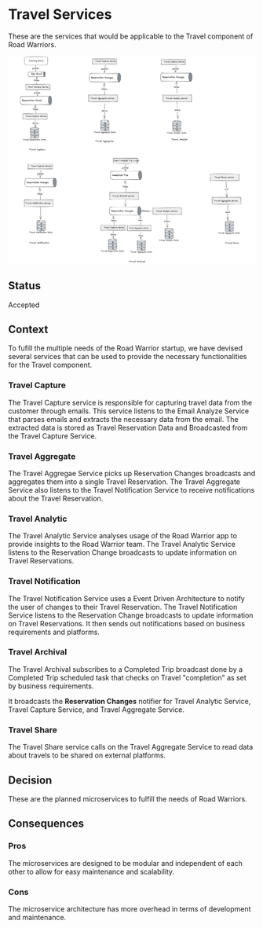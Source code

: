 # Travel Services

These are the services that would be applicable to the Travel component of Road Warriors.

![Detailed Architecture](../../diagrams/detailed-architecture.png)

## Status

Accepted

## Context

To fufill the multiple needs of the Road Warrior startup, we have devised several services that can be used to provide the necessary functionalities for the Travel component.

### Travel Capture

The Travel Capture service is responsible for capturing travel data from the customer through emails. This service listens to the Email Analyze Service that parses emails and extracts the necessary data from the email. The extracted data is stored as Travel Reservation Data and Broadcasted from the Travel Capture Service.

### Travel Aggregate

The Travel Aggregae Service picks up Reservation Changes broadcasts and aggregates them into a single Travel Reservation. The Travel Aggregate Service also listens to the Travel Notification Service to receive notifications about the Travel Reservation.

### Travel Analytic

The Travel Analytic Service analyses usage of the Road Warrior app to provide insights to the Road Warrior team. The Travel Analytic Service listens to the Reservation Change broadcasts to update information on Travel Reservations.

### Travel Notification

The Travel Notification Service uses a Event Driven Architecture to notify the user of changes to their Travel Reservation. The Travel Notification Service listens to the Reservation Change broadcasts to update information on Travel Reservations. It then sends out notifications based on business requirements and platforms.

### Travel Archival

The Travel Archival subscribes to a Completed Trip broadcast done by a Completed Trip scheduled task that checks on Travel "completion" as set by business requirements.

It broadcasts the **Reservation Changes** notifier for Travel Analytic Service, Travel Capture Service, and Travel Aggregate Service.

### Travel Share

The Travel Share service calls on the Travel Aggregate Service to read data about travels to be shared on external platforms.

## Decision

These are the planned microservices to fulfill the needs of Road Warriors.

## Consequences

### Pros

The microservices are designed to be modular and independent of each other to allow for easy maintenance and scalability.

### Cons

The microservice architecture has more overhead in terms of development and maintenance.
